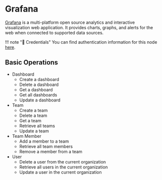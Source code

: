 # Grafana

[Grafana](https://grafana.com/) is a multi-platform open source analytics and interactive visualization web application. It provides charts, graphs, and alerts for the web when connected to supported data sources.

!!! note "🔑 Credentials"
    You can find authentication information for this node [here](/workflow/integrations/credentials/grafana/).


## Basic Operations

* Dashboard
    * Create a dashboard
    * Delete a dashboard
    * Get a dashboard
    * Get all dashboards
    * Update a dashboard
* Team
    * Create a team
    * Delete a team
    * Get a team
    * Retrieve all teams
    * Update a team
* Team Member
    * Add a member to a team
    * Retrieve all team members
    * Remove a member from a team
* User
    * Delete a user from the current organization
    * Retrieve all users in the current organization
    * Update a user in the current organization
